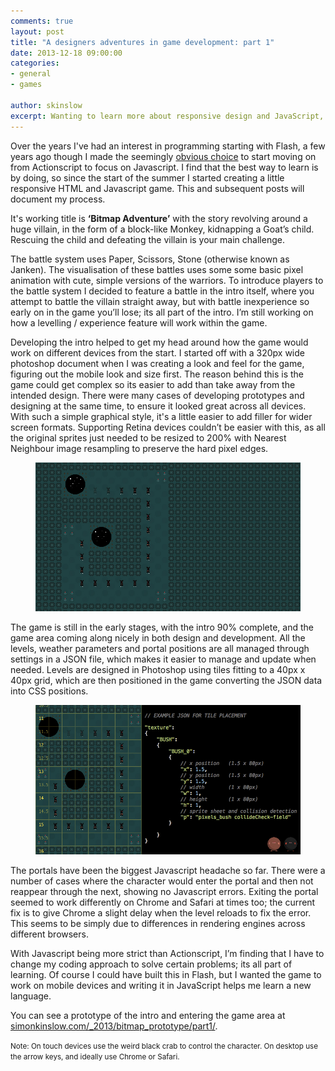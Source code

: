 ```yaml
---
comments: true
layout: post
title: "A designers adventures in game development: part 1"
date: 2013-12-18 09:00:00
categories:
- general
- games

author: skinslow
excerpt: Wanting to learn more about responsive design and JavaScript, Simon decided to foray into game development and start creating an old skool bitmap game.
---
```


Over the years I've had an interest in programming starting with Flash, a few years ago though I made the seemingly [obvious choice](http://www.apple.com/hotnews/thoughts-on-flash/) to start moving on from Actionscript to focus on Javascript. I find that the best way to learn is by doing, so since the start of the summer I started creating a little responsive HTML and Javascript game. This and subsequent posts will document my process.

It's working title is **‘Bitmap Adventure’** with the story revolving around a huge villain, in the form of a block-like Monkey, kidnapping a Goat’s child. Rescuing the child and defeating the villain is your main challenge.

The battle system uses Paper, Scissors, Stone (otherwise known as Janken). The visualisation of these battles uses some some basic pixel animation with cute, simple versions of the warriors. To introduce players to the battle system I decided to feature a battle in the intro itself, where you attempt to battle the villain straight away, but with battle inexperience so early on in the game you’ll lose; its all part of the intro. I’m still working on how a levelling / experience feature will work within the game.

Developing the intro helped to get my head around how the game would work on different devices from the start. I started off with a 320px wide photoshop document when I was creating a look and feel for the game, figuring out the mobile look and size first. The reason behind this is the game could get complex so its easier to add than take away from the intended design. There were many cases of developing prototypes and designing at the same time, to ensure it looked great across all devices. With such a simple graphical style, it's a little easier to add filler for wider screen formats. Supporting Retina devices couldn’t be easier with this, as all the original sprites just needed to be resized to 200% with Nearest Neighbour image resampling to preserve the hard pixel edges.

<figure><img src="/img/blog/adventures-in-game-dev/post1-b.jpg" alt="Positioning elements"></figure>

The game is still in the early stages, with the intro 90% complete, and the game area coming along nicely in both design and development. All the levels, weather parameters and portal positions are all managed through settings in a JSON file, which makes it easier to manage and update when needed. Levels are designed in Photoshop using tiles fitting to a 40px x 40px grid, which are then positioned in the game converting the JSON data into CSS positions.

<figure><img src="/img/blog/adventures-in-game-dev/post1-a.jpg" alt="Positioning elements"></figure>

The portals have been the biggest Javascript headache so far. There were a number of cases where the character would enter the portal and then not reappear through the next, showing no Javascript errors. Exiting the portal seemed to work differently on Chrome and Safari at times too; the current fix is to give Chrome a slight delay when the level reloads to fix the error.  This seems to be simply due to differences in rendering engines across different browsers.

With Javascript being more strict than Actionscript, I’m finding that I have to change my coding approach to solve certain problems; its all part of learning. Of course I could have built this in Flash, but I wanted the game to work on mobile devices and writing it in JavaScript helps me learn a new language.

You can see a prototype of the intro and entering the game area at [simonkinslow.com/_2013/bitmap_prototype/part1/](http://simonkinslow.com/_2013/bitmap_prototype/part1/).

<small>Note: On touch devices use the weird black crab to control the character. On desktop use the arrow keys, and ideally use Chrome or Safari.</small>
